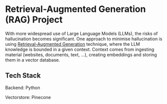 # Retrieval-Augmented Generation (RAG) Project

With more widespread use of Large Language Models (LLMs), the risks of hallucination becomes significant. One approach to minimise hallucination is using [Retrieval-Augmented Generation](https://aws.amazon.com/what-is/retrieval-augmented-generation/) technique, where the LLM knowledge is bounded in a given context. Context comes from ingesting material (websites, documents, text, ...), creating embeddings and storing them in a vector database.

## Tech Stack
Backend: Python

Vectorstore: Pinecone
